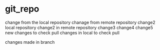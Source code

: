 # git_repo
change from the local repository
chanage from remote repository
change2 local repository
change2 in remote repository
change3
change4
change5
new changes to check pull
changes in local to check pull

changes made in branch
